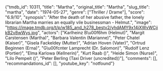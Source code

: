 {"tmdb_id": 10311, "title": "Martha", "original_title": "Martha", "slug_title": "martha", "date": "1974-05-27", "genre": ["Thriller / Drame"], "score": "6.9/10", "synopsis": "After the death of her abusive father, the lonely librarian Martha marries an equally vile businessman - Helmut.", "image": "https://image.tmdb.org/t/p/w185_and_h278_bestv2/yhdAMY9x14iXWvWCjikB2v8wWys.jpg", "actors": ["Karlheinz B\u00f6hm (Helmut)", "Margit Carstensen (Martha)", "Barbara Valentin (Marianne)", "Peter Chatel (Kaiser)", "Gisela Fackeldey (Mutter)", "Adrian Hoven (Vater)", "Ortrud Beginnen (Erna)", "G\u00fcnter Lamprecht (Dr. Salomon)", "Rudolf Lenz (Portier)", "Elma Karlowa (Kellnerin)", "Kurt Raab ()", "Heide Simon (Nurse)", "Lilo Pempeit ()", "Peter Berling (Taxi Driver (uncredited))"], "comments": [], "recommandations_id": [], "youtube_key": "notfound"}